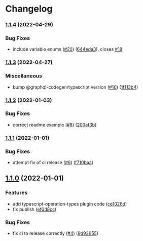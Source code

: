 # Changelog

### [1.1.4](https://github.com/Stonepaw/graphql-codegen-typescript-operation-types/compare/v1.1.3...v1.1.4) (2022-04-29)


### Bug Fixes

* include variable enums ([#20](https://github.com/Stonepaw/graphql-codegen-typescript-operation-types/issues/20)) ([644eda3](https://github.com/Stonepaw/graphql-codegen-typescript-operation-types/commit/644eda309e67207a9ad6a7d0206ddaf4e7794465)), closes [#18](https://github.com/Stonepaw/graphql-codegen-typescript-operation-types/issues/18)

### [1.1.3](https://github.com/Stonepaw/graphql-codegen-typescript-operation-types/compare/v1.1.2...v1.1.3) (2022-04-27)


### Miscellaneous

* bump @graphql-codegen/typescript version ([#10](https://github.com/Stonepaw/graphql-codegen-typescript-operation-types/issues/10)) ([1f113b4](https://github.com/Stonepaw/graphql-codegen-typescript-operation-types/commit/1f113b4b44e5e17a713797d69b2bcb0ba28cf99f))

### [1.1.2](https://github.com/Stonepaw/graphql-codegen-typescript-operation-types/compare/v1.1.1...v1.1.2) (2022-01-03)


### Bug Fixes

* correct readme example ([#8](https://github.com/Stonepaw/graphql-codegen-typescript-operation-types/issues/8)) ([200af3b](https://github.com/Stonepaw/graphql-codegen-typescript-operation-types/commit/200af3b11fffa4966eef1a009e5ab010c1521291))

### [1.1.1](https://github.com/Stonepaw/graphql-codegen-typescript-operation-types/compare/v1.1.0...v1.1.1) (2022-01-01)


### Bug Fixes

* attempt fix of ci release ([#6](https://github.com/Stonepaw/graphql-codegen-typescript-operation-types/issues/6)) ([f710baa](https://github.com/Stonepaw/graphql-codegen-typescript-operation-types/commit/f710baa0c8f4ed504db856aaed8141c624533ca8))

## [1.1.0](https://github.com/Stonepaw/graphql-codegen-typescript-operation-types/compare/v1.0.0...v1.1.0) (2022-01-01)


### Features

* add typescript-operation-types plugin code ([ce1026d](https://github.com/Stonepaw/graphql-codegen-typescript-operation-types/commit/ce1026de9f617aeaabfb0eaaf39ae7f7ef5ce485))
* fix publish ([ef0d8cc](https://github.com/Stonepaw/graphql-codegen-typescript-operation-types/commit/ef0d8cc68585b09288789a0b21dfd80b33762766))


### Bug Fixes

* fix ci to release correctly ([#4](https://github.com/Stonepaw/graphql-codegen-typescript-operation-types/issues/4)) ([9d93655](https://github.com/Stonepaw/graphql-codegen-typescript-operation-types/commit/9d93655d40de5ba8442064f0698ebb45c27915b7))
